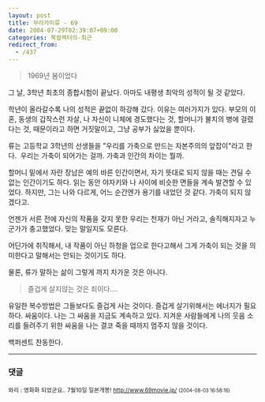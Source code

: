 ```yaml
---
layout: post
title: 무라카미류 - 69
date: 2004-07-29T02:39:07+09:00
categories: 북컬렉터의-최근
redirect_from:
  - /437
---
```




> 1969년 봄이었다

그 날, 3학년 최초의 종합시험이 끝났다. 아마도 내평생 최악의 성적이 될 것 같았다.

학년이 올라갈수록 나의 성적은 끝없이 하강해 갔다. 이유는 여러가지가 있다. 부모의 이혼, 동생의 갑작스런 자살, 나 자신이 니체에 경도했다는 것, 할머니가 불치의 병에 걸렸다는 것, 때문이라고 하면 거짓말이고, 그냥 공부가 싫었을 뿐이다.

류는 고등학교 3학년의 선생들을 "우리를 가축으로 만드는 자본주의의 앞잡이"라고 한다.  우리는 가축이 되어가는 걸까. 가축과 인간의 차이는 뭘까.

할머니 밑에서 자란 장남은 예의 바른 인간이면서, 자기 뜻대로 되지 않을 때는 견딜 수 없는 인간이기도 하다. 읽는 동안 야자키와 나 사이에 비슷한 면들을 계속 발견할 수 있었다. 하지만, 그는 나와 다르게, 어느 순간엔가 용기를 내었던 것 같다. 가축이 되지 않겠다고.

언젠가 서른 전에 자신의 작품을 갖지 못한 우리는 천재가 아닌 거라고, 솔직해지자고 누군가가 충고했었다. 맞는 말일지도 모른다.

어딘가에 취직해서, 내 작품이 아닌 하청을 업으로 한다고해서 그게 가축이 되는 것을 의미한다고 말해서는 안되는 것이기도 하다.

물론, 류가 말하는 삶이 그렇게 까지 차가운 것은 아니다.

> 즐겁게 살지않는 것은 죄이다....

유일한 복수방법은 그들보다도 즐겁게 사는 것이다. 즐겁게 살기위해서는 에너지가 필요하다. 싸움이다. 나는 그 싸움을 지금도 계속하고 있다. 지겨운 사람들에게 나의 웃음 소리를 들려주기 위한 싸움을 나는 결코 죽을 때까지 멈주지 않을 것이다.

백퍼센트 찬동한다.

* * *

### 댓글



<!--- cmt:779 --->
<!--- mail: --->
<!--- parent:0 --->

<small>와리 : 영화화 되었군요.. 7월10일 일본개봉!  <a href="http://www.69movie.jp/">http://www.69movie.jp/</a> <small>(2004-08-03 16:58:16)</small></small>

